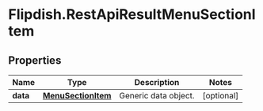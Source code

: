 # Flipdish.RestApiResultMenuSectionItem

## Properties
Name | Type | Description | Notes
------------ | ------------- | ------------- | -------------
**data** | [**MenuSectionItem**](MenuSectionItem.md) | Generic data object. | [optional] 


